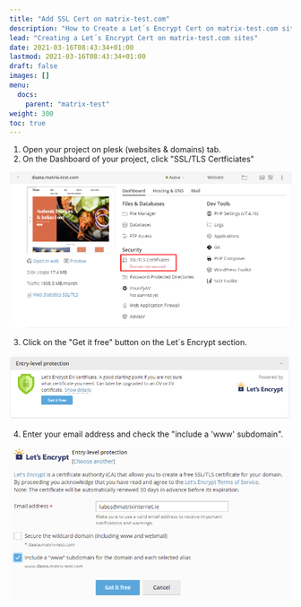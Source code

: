 ```yaml
---
title: "Add SSL Cert on matrix-test.com"
description: "How to Create a Let´s Encrypt Cert on matrix-test.com sites"
lead: "Creating a Let´s Encrypt Cert on matrix-test.com sites"
date: 2021-03-16T08:43:34+01:00
lastmod: 2021-03-16T08:43:34+01:00
draft: false
images: []
menu:
  docs:
    parent: "matrix-test"
weight: 300
toc: true
---
```


1. Open your project on plesk (websites & domains) tab.
2. On the Dashboard of your project, click "SSL/TLS Certficiates"

![1](/images/ssl-matrix-test/1.png)

3. Click on the "Get it free" button on the Let´s Encrypt section.

![1](/images/ssl-matrix-test/2.png)

4. Enter your email address and check the "include a 'www' subdomain".

![1](/images/ssl-matrix-test/3.png)